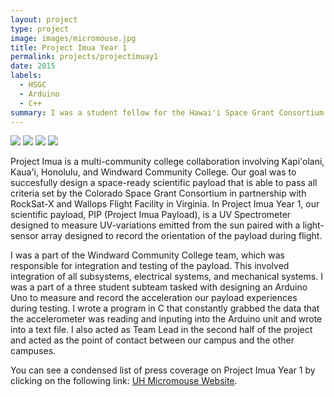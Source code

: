 ```yaml
---
layout: project
type: project
image: images/micromouse.jpg
title: Project Imua Year 1
permalink: projects/projectimuay1
date: 2015
labels:
  - HSGC
  - Arduino
  - C++
summary: I was a student fellow for the Hawai'i Space Grant Consortium and a member of Project Imua, a UH Community College collaboration.
---
```


<div class="ui small rounded images">
  <img class="ui image" src="../images/micromouse-robot.png">
  <img class="ui image" src="../images/micromouse-robot-2.jpg">
  <img class="ui image" src="../images/micromouse.jpg">
  <img class="ui image" src="../images/micromouse-circuit.png">
</div>

Project Imua is a multi-community college collaboration involving Kapi'olani, Kaua'i, Honolulu, and Windward Community College. Our goal was to succesfully design a space-ready scientific payload that is able to pass all criteria set by the Colorado Space Grant Consortium in partnership with RockSat-X and Wallops Flight Facility in Virginia. In Project Imua Year 1, our scientific payload, PIP (Project Imua Payload), is a UV Spectrometer designed to measure UV-variations emitted from the sun paired with a light-sensor array designed to record the orientation of the payload during flight.

I was a part of the Windward Community College team, which was responsible for integration and testing of the payload. This involved integration of all subsystems, electrical systems, and mechanical systems. I was a part of a three student subteam tasked with designing an Arduino Uno to measure and record the acceleration our payload experiences during testing. I wrote a program in C that constantly grabbed the data that the accelerometer was reading and inputing into the Arduino unit and wrote into a text file. I also acted as Team Lead in the second half of the project and acted as the point of contact between our campus and the other campuses. 

You can see a condensed list of press coverage on Project Imua Year 1 by clicking on the following link: [UH Micromouse Website](http://www-ee.eng.hawaii.edu/~mmouse/about.html).




